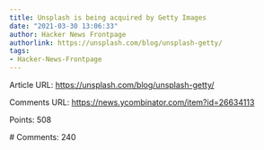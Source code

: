 ```yaml
---
title: Unsplash is being acquired by Getty Images
date: "2021-03-30 13:06:33"
author: Hacker News Frontpage
authorlink: https://unsplash.com/blog/unsplash-getty/
tags:
- Hacker-News-Frontpage
---
```


<p>Article URL: <a href="https://unsplash.com/blog/unsplash-getty/">https://unsplash.com/blog/unsplash-getty/</a></p>
<p>Comments URL: <a href="https://news.ycombinator.com/item?id=26634113">https://news.ycombinator.com/item?id=26634113</a></p>
<p>Points: 508</p>
<p># Comments: 240</p>
